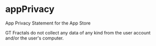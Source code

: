 # appPrivacy
App Privacy Statement for the App Store

GT Fractals do not collect any data of any kind from the user account and/or the user's computer.
